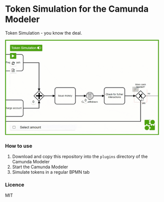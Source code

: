 # Token Simulation for the Camunda Modeler

Token Simulation - you know the deal.

![Screencast](docs/screencast.gif)

### How to use

1. Download and copy this repository into the `plugins` directory of the Camunda Modeler
2. Start the Camunda Modeler
3. Simulate tokens in a regular BPMN tab

### Licence

MIT
